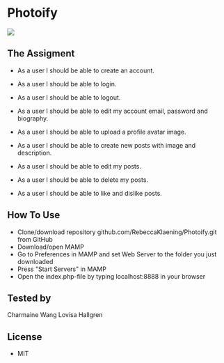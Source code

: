 # Photoify

<img src="https://media.giphy.com/media/jsQFWmfr405KE/giphy.gif">

## The Assigment

* As a user I should be able to create an account.

* As a user I should be able to login.

* As a user I should be able to logout.

* As a user I should be able to edit my account email, password and biography.

* As a user I should be able to upload a profile avatar image.

* As a user I should be able to create new posts with image and description.

* As a user I should be able to edit my posts.

* As a user I should be able to delete my posts.

* As a user I should be able to like and dislike posts.


## How To Use 

* Clone/download repository github.com/RebeccaKlaening/Photoify.git from GitHub
* Download/open MAMP
* Go to Preferences in MAMP and set Web Server to the folder you just downloaded
* Press "Start Servers" in MAMP
* Open the index.php-file by typing localhost:8888 in your browser

## Tested by
Charmaine Wang
Lovisa Hallgren

## License
- MIT
